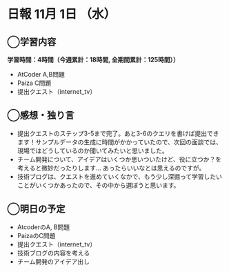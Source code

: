 # 日報  11月 1日 （水）

## ◯学習内容

**学習時間：4時間（今週累計：18時間, 全期間累計：125時間））**
- AtCoder A,B問題
- Paiza C問題
- 提出クエスト（internet_tv）

## ◯感想・独り言
- 提出クエストのステップ3-5まで完了。あと3-6のクエリを書けば提出できます！サンプルデータの生成に時間がかかっていたので、次回の面談では、現場ではどうしているのか聞いてみたいと思いました。
- チーム開発について、アイデアはいくつか思いついたけど、役に立つか？を考えると微妙だったりします... あったらいいなとは思えるのですが。
- 技術ブログは、クエストを進めていくなかで、もう少し深掘って学習したいことがいくつかあったので、その中から選ぼうと思います。

## ◯明日の予定
- AtcoderのA, B問題
- PaizaのC問題
- 提出クエスト（internet_tv）
- 技術ブログの内容を考える
- チーム開発のアイデア出し